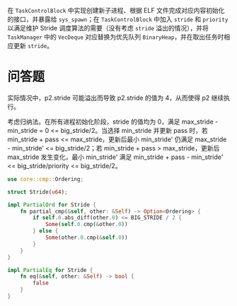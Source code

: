在 `TaskControlBlock` 中实现创建新子进程、根据 ELF 文件完成对应内容初始化的接口，并暴露给 `sys_spawn`；在 `TaskControlBlock` 中加入 `stride` 和 `priority` 以满足维护 Stride 调度算法的需要（没有考虑 `stride` 溢出的情况），并将 `TaskManager` 中的 `VecDeque` 对应替换为优先队列 `BinaryHeap`，并在取出任务时相应更新 `stride`。

# 问答题

实际情况中，p2.stride 可能溢出而导致 p2.stride 的值为 4，从而使得 p2 继续执行。

考虑归纳法。在所有进程初始化阶段，stride 的值均为 0，满足 max_stride - min_stride = 0 <= big_stride/2。当选择 min_stride 并更新 pass 时，若 min_stride + pass <= max_stride，更新后最小 min_stride' 仍满足 max_stride - min_stride' <= big_stride/2；若 min_stride + pass > max_stride，更新后 max_stride 发生变化，最小 min_stride' 满足 min_stride + pass - min_stride' <= big_stride/priority <= big_stride/2。

```rust
use core::cmp::Ordering;

struct Stride(u64);

impl PartialOrd for Stride {
    fn partial_cmp(&self, other: &Self) -> Option<Ordering> {
        if self.0.abs_diff(other.0) <= BIG_STRIDE / 2 {
            Some(self.0.cmp(&other.0))
        } else {
            Some(other.0.cmp(&self.0))
        }
    }
}

impl PartialEq for Stride {
    fn eq(&self, other: &Self) -> bool {
        false
    }
}
```
